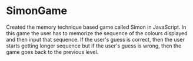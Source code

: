 # SimonGame
Created the memory technique based game called Simon in JavaScript. In this game the user has to memorize the sequence of the
colours displayed and then input that sequence. If the user's guess is correct, then the user starts getting longer sequence
but if the user's guess is wrong, then the game goes back to the previous level.
